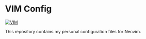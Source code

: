VIM Config
=======
[![VIM](https://i.postimg.cc/YSb8WH9G/vim.png)](https://github.com/sbytex/nvim)

This repository contains my personal configuration files for Neovim.

